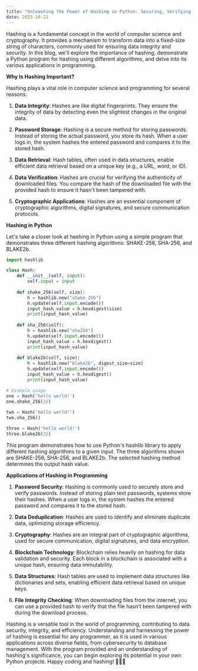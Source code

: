 ```yaml
---
title: "Unleashing the Power of Hashing in Python: Securing, Verifying, and More"
date: 2023-10-21
---
```


Hashing is a fundamental concept in the world of computer science and cryptography. It provides a mechanism to transform data into a fixed-size string of characters, commonly used for ensuring data integrity and security. In this blog, we'll explore the importance of hashing, demonstrate a Python program for hashing using different algorithms, and delve into its various applications in programming.

**Why Is Hashing Important?**

Hashing plays a vital role in computer science and programming for several reasons:

1. **Data Integrity**: Hashes are like digital fingerprints. They ensure the integrity of data by detecting even the slightest changes in the original data.

2. **Password Storage**: Hashing is a secure method for storing passwords. Instead of storing the actual password, you store its hash. When a user logs in, the system hashes the entered password and compares it to the stored hash.

3. **Data Retrieval**: Hash tables, often used in data structures, enable efficient data retrieval based on a unique key (e.g., a URL, word, or ID).

4. **Data Verification**: Hashes are crucial for verifying the authenticity of downloaded files. You compare the hash of the downloaded file with the provided hash to ensure it hasn't been tampered with.

5. **Cryptographic Applications**: Hashes are an essential component of cryptographic algorithms, digital signatures, and secure communication protocols.

**Hashing in Python**

Let's take a closer look at hashing in Python using a simple program that demonstrates three different hashing algorithms: SHAKE-256, SHA-256, and BLAKE2b.

```python
import hashlib

class Hash:
    def __init__(self, input):
        self.input = input
    
    def shake_256(self, size):
        h = hashlib.new("shake_256")
        h.update(self.input.encode())
        input_hash_value = h.hexdigest(size)
        print(input_hash_value)
        
    def sha_256(self):
        h = hashlib.new("sha256")
        h.update(self.input.encode())
        input_hash_value = h.hexdigest()
        print(input_hash_value)
        
    def blake2b(self, size):
        h = hashlib.new("blake2b", digest_size=size)
        h.update(self.input.encode())
        input_hash_value = h.hexdigest()
        print(input_hash_value)

# Example usage
one = Hash('hello world!')
one.shake_256(32)
         
two = Hash('hello world!')
two.sha_256()

three = Hash('hello world!')
three.blake2b(32)
```

This program demonstrates how to use Python's hashlib library to apply different hashing algorithms to a given input. The three algorithms shown are SHAKE-256, SHA-256, and BLAKE2b. The selected hashing method determines the output hash value.

**Applications of Hashing in Programming**

1. **Password Security**: Hashing is commonly used to securely store and verify passwords. Instead of storing plain text passwords, systems store their hashes. When a user logs in, the system hashes the entered password and compares it to the stored hash.

2. **Data Deduplication**: Hashes are used to identify and eliminate duplicate data, optimizing storage efficiency.

3. **Cryptography**: Hashes are an integral part of cryptographic algorithms, used for secure communication, digital signatures, and data encryption.

4. **Blockchain Technology**: Blockchain relies heavily on hashing for data validation and security. Each block in a blockchain is associated with a unique hash, ensuring data immutability.

5. **Data Structures**: Hash tables are used to implement data structures like dictionaries and sets, enabling efficient data retrieval based on unique keys.

6. **File Integrity Checking**: When downloading files from the internet, you can use a provided hash to verify that the file hasn't been tampered with during the download process.

Hashing is a versatile tool in the world of programming, contributing to data security, integrity, and efficiency. Understanding and harnessing the power of hashing is essential for any programmer, as it is used in various applications across diverse fields, from cybersecurity to database management. With the program provided and an understanding of hashing's significance, you can begin exploring its potential in your own Python projects. Happy coding and hashing! 🔐🚀🐍